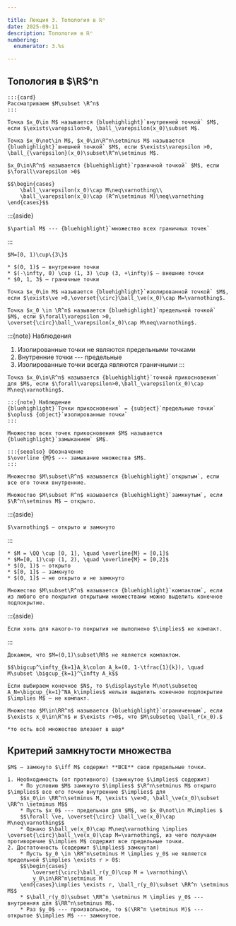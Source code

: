 ```yaml
---

title: Лекция 3. Топология в ℝⁿ
date: 2025-09-11
description: Топология в ℝⁿ
numbering:
  enumerator: 3.%s

---
```


## Топология в $\R$^n

```{aside}
:::{card}
Рассматриваем $M\subset \R^n$
:::
```

```{prf:definition} Внутренняя точка
Точка $x_0\in M$ называется {bluehighlight}`внутренней точкой` $M$, если $\exists\varepsilon>0, \ball_\varepsilon(x_0)\subset M$.
```

```{prf:definition} Внешняя точка
Точка $x_0\not\in M$, $x_0\in\R^n\setminus M$ называется {bluehighlight}`внешней точкой` $M$, если $\exists\varepsilon >0, \ball_{\varepsilon}(x_0)\subset\R^n\setminus M$.
```

```{prf:definition} Граничная точка
$x_0\in\R^n$ называется {bluehighlight}`граничной точкой` $M$, если $\forall\varepsilon >0$

$$\begin{cases}
    \ball_\varepsilon(x_0)\cap M\neq\varnothing\\
    \ball_\varepsilon(x_0)\cap (R^n\setminus M)\neq\varnothing
\end{cases}$$
```

:::{aside}
```{seealso} Обозначение 
$\partial M$ --- {bluehighlight}`множество всех граничных точек`
```
:::

```{prf:example}
$M=[0, 1)\cup\{3\}$

* $(0, 1)$ — внутренние точки
* $(-\infty, 0) \cup (1, 3) \cup (3, +\infty)$ — внешние точки
* $0, 1, 3$ — граничные точки
```

```{prf:definition} Изолированная точка
Точка $x_0\in M$ называется {bluehighlight}`изолированной точкой` $M$, если $\exists\ve >0,\overset{\circ}\ball_\ve(x_0)\cap M=\varnothing$.
```

```{prf:definition} Предельная точка 
Точка $x_0 \in \R^n$ называется {bluehighlight}`предельной точкой` $M$, если $\forall\varepsilon >0, \overset{\circ}\ball_\varepsilon(x_0)\cap M\neq\varnothing$.
```

:::{note} Наблюдения 
1. Изолированные точки не являются предельными точками
2. Внутренние точки --- предельные
3. Изолированные точки всегда являются граничными
:::

```{prf:definition} Точка прикосновения
Точка $x_0\in\R^n$ называется {bluehighlight}`точкой прикосновения` для $M$, если $\forall\varepsilon>0,\ball_\varepsilon(x_0)\cap M\neq\varnothing$.

:::{note} Наблюдение
{bluehighlight}`Точки прикосновения` = {subject}`предельные точки` $\oplus$ {object}`изолированные точки`
:::
```

```{prf:definition} Замыкание
Множество всех точек прикосновения $M$ называется {bluehighlight}`замыканием` $M$.
```

```{aside}
:::{seealso} Обозначение
$\overline {M}$ --- замыкание множества $M$.
:::
```

```{prf:definition} Открытость
Множество $M\subset\R^n$ называется {bluehighlight}`открытым`, если все его точки внутренние.
```

```{prf:definition} Замкнутость
Множество $M\subset R^n$ называется {bluehighlight}`замкнутым`, если $\R^n\setminus M$ — открыто.
```

:::{aside}
```{note} Наблюдение
$\varnothing$ — открыто и замкнуто
```
:::

```{prf:example}
* $M = \QQ \cup [0, 1], \quad \overline{M} = [0,1]$
* $M=[0, 1)\cup (1, 2), \quad \overline{M} = [0,2]$
* $(0, 1)$ — открыто
* $[0, 1]$ — замкнуто
* $(0, 1]$ — не открыто и не замкнуто
```

```{prf:definition} Компакт
Множество $M\subset\R^n$ называется {bluehighlight}`компактом`, если из любого его покрытия открытыми множествами можно выделить конечное подпокрытие.
```

:::{aside}
```{note} Наблюдение
Если хоть для какого-то покрытия не выполнено $\implies$ не компакт.
```
:::

```{prf:example}
Докажем, что $M=(0,1)\subset\RR$ не является компактом.

$$\bigcup^\infty_{k=1}A_k\colon A_k=(0, 1-\tfrac{1}{k}), \quad M\subset \bigcup_{k=1}^\infty A_k$$

Если выбираем конечное $N$, то $\displaystyle M\not\subseteq A_N=\bigcup_{k=1}^NA_k\implies$ нельзя выделить конечное подпокрытие $\implies M$ — не компакт.
```

```{prf:definition} Ограниченность
Множество $M\in\RR^n$ называется {bluehighlight}`ограниченным`, если $\exists x_0\in\R^n$ и $\exists r>0$, что $M\subseteq \ball_r(x_0).$
```

```{aside}
*то есть всё множество влезает в шар*
```

## Критерий замкнутости множества

```{prf:theorem} Критерий замкнутости множества в $\R^n$
$M$ — замкнуто $\iff M$ содержит **ВСЕ** свои предельные точки.
```

```{prf:proof}
1. Необходимость (от противного) (замкнутое $\implies$ содержит)
    * По условию $M$ замкнуто $\implies$ $\R^n\setminus M$ открыто $\implies$ все его точки внутренние $\implies$ для 
    $$x_0\in \RR^n\setminus M, \exists \ve>0, \ball_\ve(x_0)\subset \RR^n \setminus M$$
    * Пусть $x_0$ --- предельная для $M$, но $x_0\not\in M\implies $ 
    $$\forall \ve, \overset{\circ} \ball_\ve(x_0)\cap M\neq\varnothing$$
    * Однако $\ball_ve(x_0)\cap M\neq\varnothing \implies \overset{\circ}\ball_\ve(x_0)\cap M=\varnothing$, из чего получаем противоречие $\implies M$ содержит все предельные точки.
2. Достаточность (содержит $\implies$ замкнутая)
    * Пусть $y_0 \in \RR^n\setminus M \implies y_0$ не является предельной $\implies \exists r > 0$: 
    $$\begin{cases}
        \overset{\circ}\ball_r(y_0)\cup M = \varnothing\\
        y_0\in\RR^n\setminus M 
    \end{cases}\implies \exists r, \ball_r(y_0)\subset \RR^n \setminus M$$
    * $\ball_r(y_0)\subset \RR^n \setminus M \implies y_0$ --- внутренняя для $\RR^n\setminus M$.
    * Раз $y_0$ --- произвольное, то $(\RR^n \setminus M)$ --- открытое $\implies M$ --- замкнутое.
```